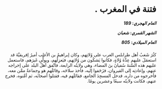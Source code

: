 <h1 dir="rtl">فتنة في المغرب .</h1>

<h5 dir="rtl">العام الهجري:  189

الشهر القمري: شعبان

العام الميلادي: 805</h5>

<p dir="rtl">كثُرَ شَغبُ أهل طرابلس الغرب على وُلاتِهم، وكان إبراهيمُ بن الأغلب أميرُ إفريقيَّةَ قد استعمَلَ عليهم عِدَّةَ وُلاةٍ، فكانوا يَشكُون من وُلاتِهم، فيَعزِلُهم، ويولِّي غَيرَهم، فاستعمل عليهم هذه السَّنةَ سُفيانَ بنَ المضاء، وهي ولايتُه الرابعة، فاتَّفق أهلُ البلد على إخراجه عنهم، وإعادتِه إلى القيروان، فزَحَفوا إليه، فأخذ سلاحَه، وقاتَلَهم هو وجماعةٌ ممَّن معه، فأخرجوه من داره، فدخل المسجِدَ الجامع، فقاتَلَهم فيه، فقتلوا أصحابَه، ثم أمَّنوه، فخرج عنهم، فكانت ولايتُه سبعًا وعشرين يومًا.</p></br>
